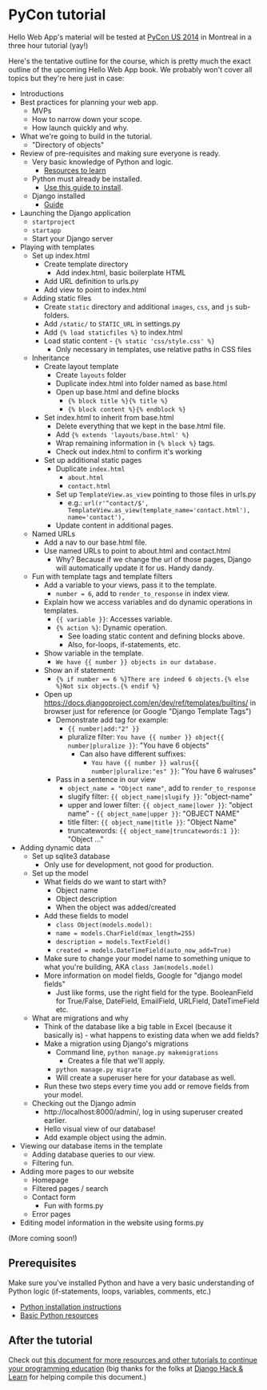 # PyCon tutorial

Hello Web App's material will be tested at [PyCon US
2014](https://us.pycon.org/2014/) in Montreal in a three hour tutorial (yay!)

Here's the tentative outline for the course, which is pretty much the exact
outline of the upcoming Hello Web App book. We probably won't cover all topics
but they're here just in case:

* Introductions
* Best practices for planning your web app.
    * MVPs
    * How to narrow down your scope.
    * How launch quickly and why.
* What we're going to build in the tutorial.
    * "Directory of objects"
* Review of pre-requisites and making sure everyone is ready.
    * Very basic knowledge of Python and logic.
        * [Resources to learn](https://github.com/limedaring/HelloWebApp/tree/master/python-tips)
    * Python must already be installed.
        * [Use this guide to install](https://github.com/limedaring/HelloWebApp/tree/master/installation-instructions).
    * Django installed
        * [Guide](https://github.com/limedaring/HelloWebApp/blob/master/installation-instructions/starting-your-project.md)
* Launching the Django application
    * `startproject`
    * `startapp`
    * Start your Django server
* Playing with templates
    * Set up index.html
        * Create template directory
            * Add index.html, basic boilerplate HTML
        * Add URL definition to urls.py
        * Add view to point to index.html
    * Adding static files
        * Create `static` directory and additional `images`, `css`, and `js`
          sub-folders.
        * Add `/static/` to `STATIC_URL` in settings.py
        * Add `{% load staticfiles %}` to index.html
        * Load static content - `{% static 'css/style.css' %}`
            * Only necessary in templates, use relative paths in CSS files
    * Inheritance
        * Create layout template
            * Create `layouts` folder
            * Duplicate index.html into folder named as base.html
            * Open up base.html and define blocks
                * `{% block title %}{% title %}`
                * `{% block content %}{% endblock %}`
        * Set index.html to inherit from base.html
            * Delete everything that we kept in the base.html file.
            * Add `{% extends 'layouts/base.html' %}`
            * Wrap remaining information in `{% block %}` tags.
            * Check out index.html to confirm it's working
        * Set up additional static pages
            * Duplicate `index.html`
                * `about.html`
                * `contact.html`
            * Set up `TemplateView.as_view` pointing to those files in urls.py
                * e.g.: `url(r'^contact/$', TemplateView.as_view(template_name='contact.html'), name='contact'),`
            * Update content in additional pages.
    * Named URLs
        * Add a nav to our base.html file.
        * Use named URLs to point to about.html and contact.html
            * Why? Because if we change the url of those pages, Django will
              automatically update it for us. Handy dandy.
    * Fun with template tags and template filters
        * Add a variable to your views, pass it to the template.
            * `number = 6`, add to `render_to_response` in index view.
        * Explain how we access variables and do dynamic operations in templates.
            * `{{ variable }}`: Accesses variable.
            * `{% action %}`: Dynamic operation.
                * See loading static content and defining blocks above.
                * Also, for-loops, if-statements, etc.
        * Show variable in the template.
            * `We have {{ number }} objects in our database.`
        * Show an if statement:
            * `{% if number == 6 %}There are indeed 6 objects.{% else %}Not six
              objects.{% endif %}`
        * Open up https://docs.djangoproject.com/en/dev/ref/templates/builtins/
          in browser just for reference (or Google "Django Template Tags")
            * Demonstrate add tag for example:
                * `{{ number|add:"2" }}`
                * pluralize filter: `You have {{ number }} object{{
                  number|pluralize }}`: "You have 6 objects"
                    * Can also have different suffixes:
                        * `You have {{ number }} walrus{{
                  number|pluralize:"es" }}`: "You have 6 walruses"
            * Pass in a sentence in our view
                * `object_name = "Object name"`, add to `render_to_response`
                * slugify filter: `{{ object_name|slugify }}`: "object-name"
                * upper and lower filter: `{{ object_name|lower }}`: "object
                  name" - `{{ object_name|upper }}`: "OBJECT NAME"
                * title filter: `{{ object_name|title }}`: "Object Name"
                * truncatewords: `{{ object_name|truncatewords:1 }}`: "Object
                  ..."
* Adding dynamic data
    * Set up sqlite3 database
        * Only use for development, not good for production.
    * Set up the model
        * What fields do we want to start with?
            * Object name
            * Object description
            * When the object was added/created
        * Add these fields to model
            * `class Object(models.model):`
            * `name = models.CharField(max_length=255)`
            * `description = models.TextField()`
            * `created = models.DateTimeField(auto_now_add=True)`
        * Make sure to change your model name to something unique to
          what you're building, AKA `class Jam(models.model)`
        * More information on model fields, Google for "django model fields"
            * Just like forms, use the right field for the type. BooleanField
              for True/False, DateField, EmailField, URLField, DateTimeField etc.
    * What are migrations and why
        * Think of the database like a big table in Excel (because it basically
          is) - what happens to existing data when we add fields?
        * Make a migration using Django's migrations
            * Command line, `python manage.py makemigrations`
                * Creates a file that we'll apply.
            * `python manage.py migrate`
            * Will create a superuser here for your database as well.
        * Run these two steps every time you add or remove fields from your
          model.
    * Checking out the Django admin
        * http://localhost:8000/admin/, log in using superuser created earlier.
        * Hello visual view of our database!
        * Add example object using the admin.
* Viewing our database items in the template
    * Adding database queries to our view.
    * Filtering fun.
* Adding more pages to our website
    * Homepage
    * Filtered pages / search
    * Contact form
        * Fun with forms.py
    * Error pages
* Editing model information in the website using forms.py

(More coming soon!)

## Prerequisites 

Make sure you've installed Python and have a very basic understanding of Python
logic (if-statements, loops, variables, comments, etc.)

* [Python installation
  instructions](https://github.com/limedaring/HelloWebApp/tree/master/installation-instructions)
* [Basic Python
  resources](https://github.com/limedaring/HelloWebApp/tree/master/python-tips) 

## After the tutorial

Check out [this document for more resources and other tutorials to continue your
programming
education](https://github.com/limedaring/HelloWebApp/blob/master/pycon-tutorial/additional-resources.md)
(big thanks for the folks at [Django Hack &
Learn](https://www.eventbrite.com/e/django-hack-learn-tickets-9900931954) for
helping compile this document.)
